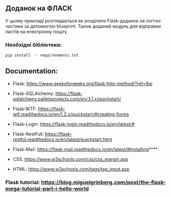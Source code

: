 ## Доданок на ФЛАСК

У цьому прикладі розглядається як розділити Flask-доданок на логічні частини за допомогою blueprint.
Також доданий модуль для відправки листів на електронну пошту

### Необхідні бібліотеки:

```sh 
pip install -r requirenments.txt
```
## Documentation:

- Flask: https://www.geeksforgeeks.org/flask-http-method/?ref=lbp
- Flask-SQLAlchemy: https://flask-sqlalchemy.palletsprojects.com/en/3.1.x/quickstart/
- Flask-WTF: https://flask-wtf.readthedocs.io/en/1.2.x/quickstart/#creating-forms
- Flask-Login: https://flask-login.readthedocs.io/en/latest/#
- Flask-RestFull: https://flask-restful.readthedocs.io/en/latest/quickstart.html
- Flask-Mail: https://flask-mail.readthedocs.io/en/latest/#installing****
  

- CSS: https://www.w3schools.com/css/css_margin.asp
- HTML: https://www.w3schools.com/tags/tag_input.asp

### Flask tutorial:  https://blog.miguelgrinberg.com/post/the-flask-mega-tutorial-part-i-hello-world
